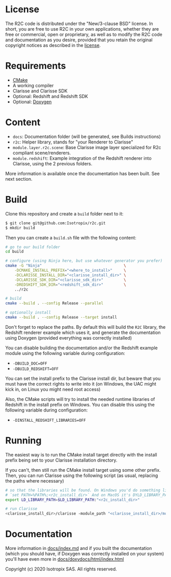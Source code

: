 # License

The R2C code is distributed under the "New/3-clause BSD" license. In short, you are free to use R2C
in your own applications, whether they are free or commercial, open or proprietary, as well as to modify
the R2C code and documentation as you desire, provided that you retain the original copyright notices as
described in the [license](./License.txt).

# Requirements

- [CMake](https://cmake.org/)
- A working compiler
- Clarisse and Clarisse SDK
- Optional: Redshift and Redshift SDK
- Optional: [Doxygen](https://www.doxygen.nl/download.html)

# Content

- `docs`: Documentation folder (will be generated, see Builds instructions)
- `r2c`: Helper library, stands for "your Renderer to Clarisse"
- `module.layer.r2c.scene`: Base Clarisse image layer specialized for R2c compliant scene/renderers.
- `module.redshift`: Example integration of the Redshift renderer into Clarisse, using the 2 previous folders.

More information is available once the documentation has been built. See next section.

# Build

Clone this repository and create a `build` folder next to it:

```sh
$ git clone git@github.com:Isotropix/r2c.git
$ mkdir build
```

Then you can create a `build.sh` file with the following content:

```sh
# go to our build folder
cd build

# configure (using Ninja here, but use whatever generator you prefer)
cmake -G "Ninja"                                    \
    -DCMAKE_INSTALL_PREFIX="<where_to_install>"     \
    -DCLARISSE_INSTALL_DIR="<clarisse_install_dir>" \
    -DCLARISSE_SDK_DIR="<clarisse_sdk_dir>"         \
    -DREDSHIFT_SDK_DIR="<redshift_sdk_dir>"         \
    ../r2c

# build
cmake --build . --config Release --parallel

# optionally install
cmake --build . --config Release --target install
```

Don't forget to replace the paths. By default this will build the `R2C`
library, the Redshift renderer example which uses it, and generate the
documentation using Doxygen (provided everything was correctly installed)

You can disable building the documentation and/or the Redshift example module using
the following variable during configuration:

- `-DBUILD_DOC=OFF`
- `-DBUILD_REDSHIFT=OFF`

You can set the install prefix to the Clarisse install dir, but beware that you must have the
correct rights to write into it (on Windows, the UAC might kick in, on Linux you might need root
access)

Also, the CMake scripts will try to install the needed runtime libraries of Redshift in the
install prefix on Windows. You can disable this using the following variable during configuration:

- `-DINSTALL_REDSHIFT_LIBRARIES=OFF`

# Running

The easiest way is to run the CMake install target directly with the install prefix
being set to your Clarisse installation directory.

If you can't, then still run the CMake install target using some other prefix. Then,
you can run Clarisse using the following script (as usual, replacing the paths where
necessary)

```sh
# so that the libraries will be found. On Windows you'd do something like
# `set PATH=%PATH%;<r2c_install_dir>` And on MacOS it's DYLD_LIBRARY_PATH
export LD_LIBRARY_PATH=$LD_LIBRARY_PATH:"<r2c_install_dir>"

# run Clarisse
<clarisse_install_dir>/clarisse -module_path "<clarisse_install_dir>/module" "<r2c_install_dir>/module"
```

# Documentation

More information in [docs/index.md](./docs/index.md) and if you built the documentation (which you should have,
if Doxygen was correctly installed on your system) you'll have even more in [docs/doxydocs/html/index.html](./docs/doxydocs/html/index.html)

Copyright (c) 2020 Isotropix SAS. All rights reserved.

